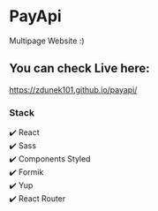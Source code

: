 # PayApi

Multipage Website :) 

## You can check Live here:

https://zdunek101.github.io/payapi/

### Stack

:heavy_check_mark: React<br>
:heavy_check_mark: Sass<br>
:heavy_check_mark: Components Styled<br>
:heavy_check_mark: Formik<br>
:heavy_check_mark: Yup<br>
:heavy_check_mark: React Router<br>


